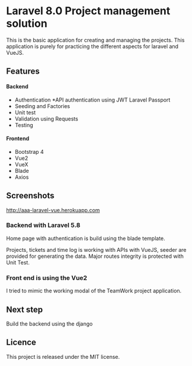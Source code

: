 # Laravel 8.0 Project management solution
This is the basic application for creating and managing the projects. This application is purely for practicing the different aspects for laravel and VueJS.

## Features
#### Backend
* Authentication
    *API authentication using JWT Laravel Passport
* Seeding and Factories
* Unit test
* Validation using Requests
* Testing

#### Frontend
* Bootstrap 4
* Vue2
* VueX
* Blade
* Axios

## Screenshots
http://aaa-laravel-vue.herokuapp.com

### Backend with Laravel 5.8
Home page with authentication is build using the blade template.

Projects, tickets and time log is working with APIs with VueJS, seeder are provided for generating the data.
Major routes integrity is protected with Unit Test.

### Front end is using the Vue2
I tried to mimic the working modal of the TeamWork project application.

## Next step
Build the backend using the django 

## Licence
This project is released under the MIT license.
